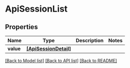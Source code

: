 # ApiSessionList


## Properties
Name | Type | Description | Notes
------------ | ------------- | ------------- | -------------
**value** | [**[ApiSessionDetail]**](ApiSessionDetail.md) |  | 

[[Back to Model list]](../README.md#documentation-for-models) [[Back to API list]](../README.md#documentation-for-api-endpoints) [[Back to README]](../README.md)


